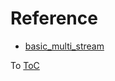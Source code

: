 # Reference

* [basic_multi_stream](./reference/basic_multi_stream.md#foxy::basic_multi_stream)

To [ToC](./index.md#Table-of-Contents)
